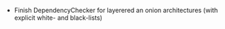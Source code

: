 - Finish DependencyChecker for layerered an onion architectures (with explicit white- and black-lists)